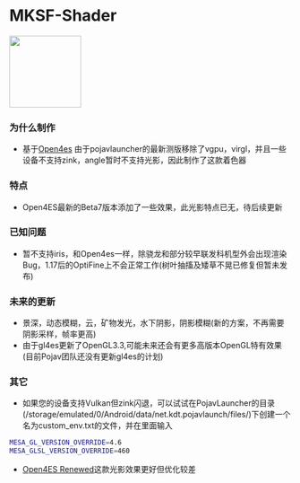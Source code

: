 # MKSF-Shader

<img src="icon.png" width="128">

### 为什么制作

* 基于[Open4es](https://github.com/Open4Es/Open4Es-Shader-Android)
由于pojavlauncher的最新测版移除了vgpu，virgl，并且一些设备不支持zink，angle暂时不支持光影，因此制作了这款着色器

### 特点

* Open4ES最新的Beta7版本添加了一些效果，此光影特点已无，待后续更新

### 已知问题

* 暂不支持iris，和Open4es一样，除骁龙和部分较早联发科机型外会出现渲染Bug，1.17后的OptiFine上不会正常工作(树叶抽搐及矮草不晃已修复但暂未发布)

### 未来的更新

* 景深，动态模糊，云，矿物发光，水下阴影，阴影模糊(新的方案，不再需要阴影采样，帧率更高)
* 由于gl4es更新了OpenGL3.3,可能未来还会有更多高版本OpenGL特有效果(目前Pojav团队还没有更新gl4es的计划)


### 其它
* 如果您的设备支持Vulkan但zink闪退，可以试试在PojavLauncher的目录(/storage/emulated/0/Android/data/net.kdt.pojavlaunch/files/)下创建一个名为custom_env.txt的文件，并在里面输入
```bash
MESA_GL_VERSION_OVERRIDE=4.6
MESA_GLSL_VERSION_OVERRIDE=460
```
* [Open4ES Renewed](https://modrinth.com/shader/open4es-renewed)这款光影效果更好但优化较差
